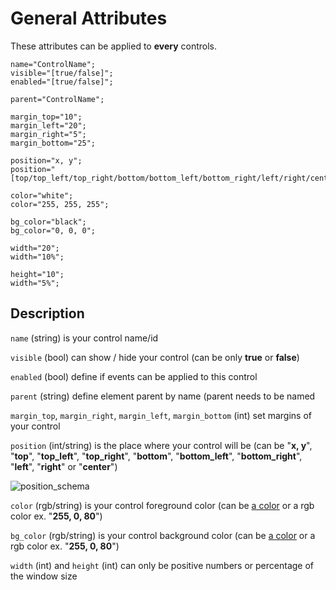 # General Attributes

These attributes can be applied to **every** controls.

    name="ControlName";
    visible="[true/false]";
    enabled="[true/false]";

    parent="ControlName";

    margin_top="10";
    margin_left="20";
    margin_right="5";
    margin_bottom="25";
    
    position="x, y";
    position="[top/top_left/top_right/bottom/bottom_left/bottom_right/left/right/center]";
    
    color="white";
    color="255, 255, 255";
    
    bg_color="black";
    bg_color="0, 0, 0";
    
    width="20";
    width="10%";
    
    height="10";
    width="5%";

## Description
`name` (string) is your control name/id

`visible` (bool) can show / hide your control (can be only **true** or **false**)

`enabled` (bool) define if events can be applied to this control

`parent` (string) define element parent by name (parent needs to be named

`margin_top`, `margin_right`, `margin_left`, `margin_bottom` (int) set margins of your control

`position` (int/string) is the place where your control will be (can be "**x, y**", "**top**", "**top_left**", "**top_right**", "**bottom**", "**bottom_left**", "**bottom_right**", "**left**", "**right**" or "**center**")

![position_schema](https://github.com/d3m0n-project/d3m0n_os/assets/71982379/a77a3f24-e667-4fb0-9588-90196317451a)


`color` (rgb/string) is your control foreground color (can be [a color](https://github.com/d3m0n-project/d3m0n_os/blob/main/rootfs/usr/share/d3m0n/documentation/Colors.md) or a rgb color ex. "**255, 0, 80**")

`bg_color` (rgb/string) is your control background color (can be [a color](https://github.com/d3m0n-project/d3m0n_os/blob/main/rootfs/usr/share/d3m0n/documentation/Colors.md) or a rgb color ex. "**255, 0, 80**")

`width` (int) and `height` (int) can only be positive numbers or percentage of the window size
